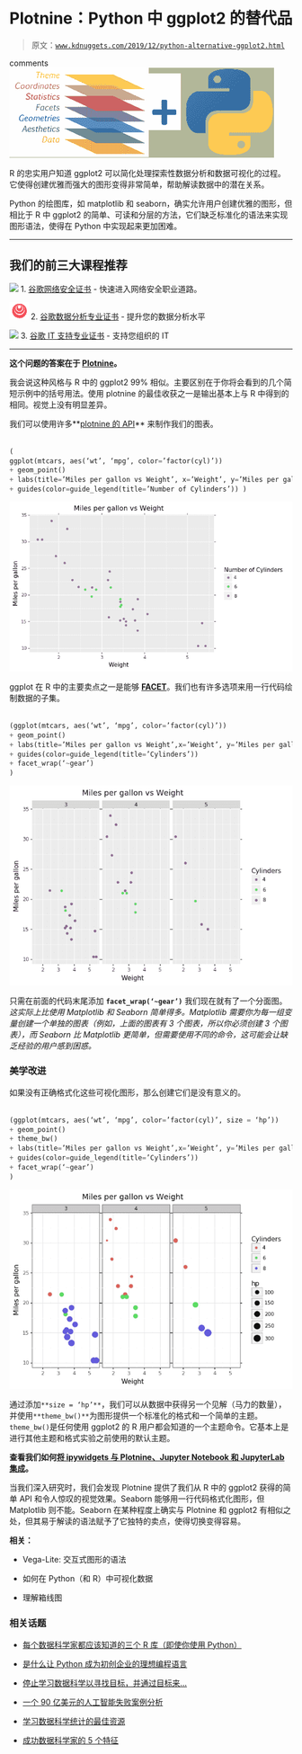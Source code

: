 # Plotnine：Python 中 ggplot2 的替代品

> 原文：[`www.kdnuggets.com/2019/12/python-alternative-ggplot2.html`](https://www.kdnuggets.com/2019/12/python-alternative-ggplot2.html)

comments![figure-name](img/47ed94e6d05bd84af35fd55f26894ba6.png)

R 的忠实用户知道 ggplot2 可以简化处理探索性数据分析和数据可视化的过程。它使得创建优雅而强大的图形变得非常简单，帮助解读数据中的潜在关系。

Python 的绘图库，如 matplotlib 和 seaborn，确实允许用户创建优雅的图形，但相比于 R 中 ggplot2 的简单、可读和分层的方法，它们缺乏标准化的语法来实现图形语法，使得在 Python 中实现起来更加困难。

* * *

## 我们的前三大课程推荐

![](img/0244c01ba9267c002ef39d4907e0b8fb.png) 1\. [谷歌网络安全证书](https://www.kdnuggets.com/google-cybersecurity) - 快速进入网络安全职业道路。

![](img/e225c49c3c91745821c8c0368bf04711.png) 2\. [谷歌数据分析专业证书](https://www.kdnuggets.com/google-data-analytics) - 提升您的数据分析水平

![](img/0244c01ba9267c002ef39d4907e0b8fb.png) 3\. [谷歌 IT 支持专业证书](https://www.kdnuggets.com/google-itsupport) - 支持您组织的 IT

* * *

**这个问题的答案在于 [Plotnine](https://plotnine.readthedocs.io/en/stable/index.html)。**

我会说这种风格与 R 中的 ggplot2 99% 相似。主要区别在于你将会看到的几个简短示例中的括号用法。使用 plotnine 的最佳收获之一是输出基本上与 R 中得到的相同。视觉上没有明显差异。

我们可以使用许多**[plotnine 的 API](https://plotnine.readthedocs.io/en/stable/api.html)** 来制作我们的图表。

```py

(
ggplot(mtcars, aes(‘wt’, ‘mpg’, color=’factor(cyl)’))
+ geom_point()
+ labs(title=’Miles per gallon vs Weight’, x=’Weight’, y=’Miles per gallon’)
+ guides(color=guide_legend(title=’Number of Cylinders’)) )

```

![figure-name](img/8b3499a24fe62be0bf9b7bf03d6525bd.png)

ggplot 在 R 中的主要卖点之一是能够 [**FACET**](https://plotnine.readthedocs.io/en/stable/api.html#facets)。我们也有许多选项来用一行代码绘制数据的子集。

```py

(ggplot(mtcars, aes(‘wt’, ‘mpg’, color=’factor(cyl)’))
+ geom_point()
+ labs(title=’Miles per gallon vs Weight’,x=’Weight’, y=’Miles per gallon’)
+ guides(color=guide_legend(title=’Cylinders’))
+ facet_wrap(‘~gear’)
)

```

![figure-name](img/11b64262f9dc1c00ad60022fc0151265.png)

只需在前面的代码末尾添加 **`facet_wrap(‘~gear’)`** 我们现在就有了一个分面图。 *这实际上比使用 Matplotlib 和 Seaborn 简单得多。Matplotlib 需要你为每一组变量创建一个单独的图表（例如，上面的图表有 3 个图表，所以你必须创建 3 个图表），而 Seaborn 比 Matplotlib 更简单，但需要使用不同的命令，这可能会让缺乏经验的用户感到困惑。*

### 美学改进

如果没有正确格式化这些可视化图形，那么创建它们是没有意义的。

```py

(ggplot(mtcars, aes(‘wt’, ‘mpg’, color=’factor(cyl)’, size = ‘hp’))
+ geom_point()
+ theme_bw()
+ labs(title=’Miles per gallon vs Weight’,x=’Weight’, y=’Miles per gallon’)
+ guides(color=guide_legend(title=’Cylinders’))
+ facet_wrap(‘~gear’)
)

```

![figure-name](img/8d5c432fe912d6a515dea9db87932f31.png)

通过添加`**size = ‘hp’**`，我们可以从数据中获得另一个见解（马力的数量），并使用`**theme_bw()**`为图形提供一个标准化的格式和一个简单的主题。`theme_bw()`是任何使用 ggplot2 的 R 用户都会知道的一个主题命令。它基本上是进行其他主题和格式实验之前使用的默认主题。

**查看我们如何[将 ipywidgets 与 Plotnine、Jupyter Notebook 和 JupyterLab 集成](https://plotnine.readthedocs.io/en/stable/tutorials/miscellaneous-using-notebook-widgets.html)。**

当我们深入研究时，我们会发现 Plotnine 提供了我们从 R 中的 ggplot2 获得的简单 API 和令人惊叹的视觉效果。Seaborn 能够用一行代码格式化图形，但 Matplotlib 则不能。Seaborn 在某种程度上确实与 Plotnine 和 ggplot2 有相似之处，但其易于解读的语法赋予了它独特的卖点，使得切换变得容易。

**相关：**

+   Vega-Lite: 交互式图形的语法

+   如何在 Python（和 R）中可视化数据

+   理解箱线图

### 相关话题

+   [每个数据科学家都应该知道的三个 R 库（即使你使用 Python）](https://www.kdnuggets.com/2021/12/three-r-libraries-every-data-scientist-know-even-python.html)

+   [是什么让 Python 成为初创企业的理想编程语言](https://www.kdnuggets.com/2021/12/makes-python-ideal-programming-language-startups.html)

+   [停止学习数据科学以寻找目标，并通过目标来...](https://www.kdnuggets.com/2021/12/stop-learning-data-science-find-purpose.html)

+   [一个 90 亿美元的人工智能失败案例分析](https://www.kdnuggets.com/2021/12/9b-ai-failure-examined.html)

+   [学习数据科学统计的最佳资源](https://www.kdnuggets.com/2021/12/springboard-top-resources-learn-data-science-statistics.html)

+   [成功数据科学家的 5 个特征](https://www.kdnuggets.com/2021/12/5-characteristics-successful-data-scientist.html)
